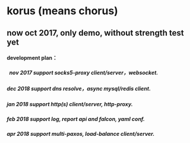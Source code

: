 # korus (means chorus)
##  now oct 2017, only demo, without strength test yet

####  development plan：
#####    nov 2017 support socks5-proxy client/server，websocket.             
#####    dec 2018 support dns resolve，async mysql/redis client.      
#####    jan 2018 support http(s) client/server, http-proxy.          
#####    feb 2018 support log, report api and falcon, yaml conf.      
#####    apr 2018 support multi-paxos, load-balance client/server.      
